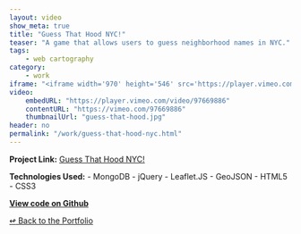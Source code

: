 ```yaml
---
layout: video
show_meta: true
title: "Guess That Hood NYC!"
teaser: "A game that allows users to guess neighborhood names in NYC."
tags:
    - web cartography 
category:
    - work
iframe: "<iframe width='970' height='546' src='https://player.vimeo.com/video/97669886' frameborder='0' allowfullscreen></iframe>"
video:
    embedURL: "https://player.vimeo.com/video/97669886"
    contentURL: "https://vimeo.com/97669886"
    thumbnailUrl: "guess-that-hood.jpg"
header: no
permalink: "/work/guess-that-hood-nyc.html"
---
```


<strong>Project Link:</strong> <a href="https://vimeo.com/97669886" target="_blank">Guess That Hood NYC!</a>


<strong>Technologies Used:</strong>  - MongoDB  - jQuery  - Leaflet.JS  - GeoJSON  - HTML5  - CSS3 

<strong><a href="https://github.com/web3js/cloaked-octo-batman/tree/master/chris-henrick/mid-term" target="_blank">View code on Github</a></strong>


[<span class="back-arrow">&#8619;</span> Back to the Portfolio](/work/)